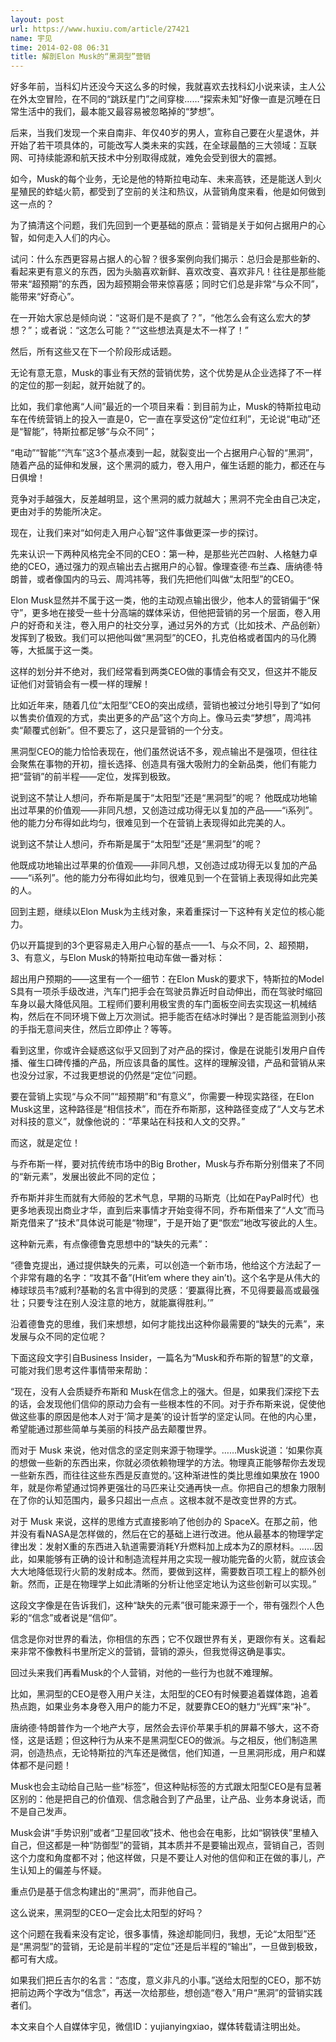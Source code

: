 ```yaml
---
layout: post
url: https://www.huxiu.com/article/27421
name: 宇见
time: 2014-02-08 06:31
title: 解剖Elon Musk的“黑洞型”营销
---
```

好多年前，当科幻片还没今天这么多的时候，我就喜欢去找科幻小说来读，主人公在外太空冒险，在不同的“跳跃星门”之间穿梭……“探索未知”好像一直是沉睡在日常生活中的我们，最本能又最容易被忽略掉的“梦想”。

后来，当我们发现一个来自南非、年仅40岁的男人，宣称自己要在火星退休，并开始了若干项具体的，可能改写人类未来的实践，在全球最酷的三大领域：互联网、可持续能源和航天技术中分别取得成就，难免会受到很大的震撼。

如今，Musk的每个业务，无论是他的特斯拉电动车、未来高铁，还是能送人到火星殖民的蚱蜢火箭，都受到了空前的关注和热议，从营销角度来看，他是如何做到这一点的？

为了搞清这个问题，我们先回到一个更基础的原点：营销是关于如何占据用户的心智，如何走入人们的内心。

试问：什么东西更容易占据人的心智？很多案例向我们揭示：总归会是那些新的、看起来更有意义的东西，因为头脑喜欢新鲜、喜欢改变、喜欢非凡！往往是那些能带来“超预期”的东西，因为超预期会带来惊喜感；同时它们总是非常“与众不同”，能带来“好奇心”。

在一开始大家总是倾向说：“这哥们是不是疯了？”，“他怎么会有这么宏大的梦想？”；或者说：“这怎么可能？”“这些想法真是太不一样了！”

然后，所有这些又在下一个阶段形成话题。

无论有意无意，Musk的事业有天然的营销优势，这个优势是从企业选择了不一样的定位的那一刻起，就开始就了的。

比如，我们拿他离“人间”最近的一个项目来看：到目前为止，Musk的特斯拉电动车在传统营销上的投入一直是0，它一直在享受这份“定位红利”，无论说“电动”还是“智能”，特斯拉都足够“与众不同”；

“电动”“智能”“汽车”这3个基点凑到一起，就裂变出一个占据用户心智的“黑洞”，随着产品的延伸和发展，这个黑洞的威力，卷入用户，催生话题的能力，都还在与日俱增！

竞争对手越强大，反差越明显，这个黑洞的威力就越大；黑洞不完全由自己决定，更由对手的势能所决定。

现在，让我们来对“如何走入用户心智”这件事做更深一步的探讨。

先来认识一下两种风格完全不同的CEO：第一种，是那些光芒四射、人格魅力卓绝的CEO，通过强力的观点输出去占据用户的心智。像理查德·布兰森、唐纳德·特朗普，或者像国内的马云、周鸿祎等，我们先把他们叫做“太阳型”的CEO。

Elon Musk显然并不属于这一类，他的主动观点输出很少，他本人的营销偏于“保守”，更多地在接受一些十分高端的媒体采访，但他把营销的另一个层面，卷入用户的好奇和关注，卷入用户的社交分享，通过另外的方式（比如技术、产品创新）发挥到了极致。我们可以把他叫做“黑洞型”的CEO，扎克伯格或者国内的马化腾等，大抵属于这一类。

这样的划分并不绝对，我们经常看到两类CEO做的事情会有交叉，但这并不能反证他们对营销会有一模一样的理解！

比如近年来，随着几位“太阳型”CEO的突出成绩，营销也被过分地引导到了“如何以售卖价值观的方式，卖出更多的产品”这个方向上。像马云卖“梦想”，周鸿祎卖“颠覆式创新”。但不要忘了，这只是营销的一个分支。

黑洞型CEO的能力恰恰表现在，他们虽然说话不多，观点输出不是强项，但往往会聚焦在事物的开初，擅长选择、创造具有强大吸附力的全新品类，他们有能力把“营销”的前半程——定位，发挥到极致。

说到这不禁让人想问，乔布斯是属于“太阳型”还是“黑洞型”的呢？ 他既成功地输出过苹果的价值观——非同凡想，又创造过成功得无以复加的产品——“i系列”。他的能力分布得如此均匀，很难见到一个在营销上表现得如此完美的人。

说到这不禁让人想问，乔布斯是属于“太阳型”还是“黑洞型”的呢？

他既成功地输出过苹果的价值观——非同凡想，又创造过成功得无以复加的产品——“i系列”。他的能力分布得如此均匀，很难见到一个在营销上表现得如此完美的人。

回到主题，继续以Elon Musk为主线对象，来着重探讨一下这种有关定位的核心能力。

仍以开篇提到的3个更容易走入用户心智的基点——1、与众不同，2、超预期，3、有意义，与Elon Musk的特斯拉电动车做一番对标：

超出用户预期的——这里有一个一细节：在Elon Musk的要求下，特斯拉的Model S具有一项杀手级改进，汽车门把手会在驾驶员靠近时自动伸出，而在驾驶时缩回车身以最大降低风阻。工程师们要利用极宝贵的车门面板空间去实现这一机械结构，然后在不同环境下做上万次测试。把手能否在结冰时弹出？是否能监测到小孩的手指无意间夹住，然后立即停止？等等。

看到这里，你或许会疑惑这似乎又回到了对产品的探讨，像是在说能引发用户自传播、催生口碑传播的产品，所应该具备的属性。这样的理解没错，产品和营销从来也没分过家，不过我更想说的仍然是“定位”问题。

要在营销上实现“与众不同”“超预期”和“有意义”，你需要一种现实路径，在Elon Musk这里，这种路径是“相信技术”，而在乔布斯那，这种路径变成了“人文与艺术对科技的意义”，就像他说的：“苹果站在科技和人文的交界。”

而这，就是定位！

与乔布斯一样，要对抗传统市场中的Big Brother，Musk与乔布斯分别借来了不同的“新元素”，发展出彼此不同的定位；

乔布斯并非生而就有大师般的艺术气息，早期的马斯克（比如在PayPal时代）也更多地表现出商业才华，直到后来事情才开始变得不同，乔布斯借来了“人文”而马斯克借来了“技术”具体说可能是“物理”，于是开始了更“恢宏”地改写彼此的人生。

这种新元素，有点像德鲁克思想中的“缺失的元素”：

“德鲁克提出，通过提供缺失的元素，可以创造一个新市场，他给这个方法起了一个非常有趣的名字：“攻其不备”(Hit’em where they ain’t)。这个名字是从伟大的棒球球员韦?威利?基勒的名言中得到的灵感：‘要赢得比赛，不见得要最高或最强壮；只要专注在别人没注意的地方，就能赢得胜利。’”

沿着德鲁克的思维，我们来想想，如何才能找出这种你最需要的“缺失的元素”，来发展与众不同的定位呢？

下面这段文字引自Business Insider，一篇名为“Musk和乔布斯的智慧”的文章，可能对我们思考这件事情带来帮助：

“现在，没有人会质疑乔布斯和 Musk在信念上的强大。但是，如果我们深挖下去的话，会发现他们信仰的原动力会有一些根本性的不同。对于乔布斯来说，促使他做这些事的原因是他本人对于‘简才是美’的设计哲学的坚定认同。在他的内心里，希望能通过那些简单与美丽的科技产品去颠覆世界。

而对于 Musk 来说，他对信念的坚定则来源于物理学。……Musk说道：‘如果你真的想做一些新的东西出来，你就必须依赖物理学的方法。物理真正能够帮你去发现一些新东西，而往往这些东西是反直觉的。’这种渐进性的类比思维如果放在 1900 年，就是你希望通过饲养更强壮的马匹来让交通再快一点。你把自己的想象力限制在了你的认知范围内，最多只超出一点点 。这根本就不是改变世界的方式。

对于 Musk 来说，这样的思维方式直接影响了他创办的 SpaceX。在那之前，他并没有看NASA是怎样做的，然后在它的基础上进行改进。他从最基本的物理学定律出发：发射X重的东西进入轨道需要消耗Y升燃料加上成本为Z的原材料。……因此，如果能够有正确的设计和制造流程并用之实现一艘功能完备的火箭，就应该会大大地降低现行火箭的发射成本。然而，要做到这样，需要数百项工程上的额外创新。然而，正是在物理学上如此清晰的分析让他坚定地认为这些创新可以实现。”

这段文字像是在告诉我们，这种“缺失的元素”很可能来源于一个，带有强烈个人色彩的“信念”或者说是“信仰”。

信念是你对世界的看法，你相信的东西；它不仅跟世界有关，更跟你有关。这看起来非常不像教科书里所定义的营销，营销的源头，但我觉得这确是事实。

回过头来我们再看Musk的个人营销，对他的一些行为也就不难理解。

比如，黑洞型的CEO是卷入用户关注，太阳型的CEO有时候要追着媒体跑，追着热点跑，如果业务本身卷入用户的能力不足，就要靠CEO的魅力“光辉”来“补”。

唐纳德·特朗普作为一个地产大亨，居然会去评价苹果手机的屏幕不够大，这不奇怪，这是话题；但这种行为从来不是黑洞型CEO的做派。与之相反，他们制造黑洞，创造热点，无论特斯拉的汽车还是微信，他们知道，一旦黑洞形成，用户和媒体都不是问题！

Musk也会主动给自己贴一些“标签”，但这种贴标签的方式跟太阳型CEO是有显著区别的：他是把自己的价值观、信念融合到了产品里，让产品、业务本身说话，而不是自己发声。

Musk会讲“手势识别”或者“卫星回收”技术、他也会在电影，比如“钢铁侠”里植入自己，但这都是一种“防御型”的营销，其本质并不是要输出观点，营销自己，否则这个力度和角度都不对；他这样做，只是不要让人对他的信仰和正在做的事儿，产生认知上的偏差与怀疑。

重点仍是基于信念构建出的“黑洞”，而非他自己。

这么说来，黑洞型的CEO一定会比太阳型的好吗？

这个问题在我看来没有定论，很多事情，殊途却能同归，我想，无论“太阳型”还是“黑洞型”的营销，无论是前半程的“定位”还是后半程的“输出”，一旦做到极致，都可有大成。

如果我们把丘吉尔的名言：“态度，意义非凡的小事。”送给太阳型的CEO，那不妨把前边两个字改为“信念”，再送一次给那些，想创造“卷入”用户“黑洞”的营销实践者们。

本文来自个人自媒体宇见，微信ID：yujianyingxiao，媒体转载请注明出处。

